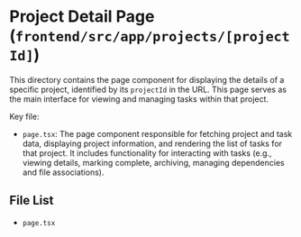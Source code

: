 # Project Detail Page (`frontend/src/app/projects/[projectId]`)

This directory contains the page component for displaying the details of a specific project, identified by its `projectId` in the URL. This page serves as the main interface for viewing and managing tasks within that project.

Key file:

*   `page.tsx`: The page component responsible for fetching project and task data, displaying project information, and rendering the list of tasks for that project. It includes functionality for interacting with tasks (e.g., viewing details, marking complete, archiving, managing dependencies and file associations). 

<!-- File List Start -->
## File List

- `page.tsx`

<!-- File List End -->
